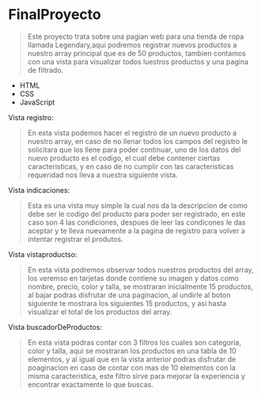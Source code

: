 <a name="readme-top"></a>
# FinalProyecto

> Este proyecto trata sobre una pagian web para una tienda de ropa llamada Legendary,aqui podremos registrar
>  nuevos productos a nuestro array principal que es de 50 productos, tambien contamos con una vista para
> visualizar todos luestros productos y una pagina de filtrado.

- HTML
- CSS
- JavaScript

Vista registro: 
> En esta vista podemos hacer el registro de un nuevo producto a nuestro array, en caso de no llenar todos
> los campos del registro le solicitara que los llene para poder continuar, uno de los datos del nuevo
> producto es el codigo, el cual debe contener ciertas caracteristicas, y en caso de no cumplir con las
> caracteristicas requeridad nos lleva a nuestra siguiente vista.

Vista indicaciones:
> Esta es una vista muy simple la cual nos da la descripcion de como debe ser le codigo del producto
> para poder ser registrado, en este caso son 4 las condiciones, despues de leer las condicones le
> das aceptar y te lleva nuevamente a la pagina de registro para volver a intentar registrar el produtos.

Vista vistaproductso:
> En esta vista podremos observar todos nuestros productos del array, los veremso en tarjetas donde contiene
> su imagen y datos como nombre, precio, color y talla, se mostraran inicialmente 15 productos, al bajar podras
> disfrutar de una paginacion, al undirle al boton siguiente te mostrara los siguientes 15 productos, y asi hasta
> visualizar el total de los productos del array.

Vista buscadorDeProductos:
> En esta vista podras contar con 3 filtros los cuales son categoria, color y talla, aqui se mostraran los
> productos en una tabla de 10 elementos, y al igual que en la vista anterior podras disfrutar de poaginacion
> en caso de contar con mas de 10 elementos con la misma caracteristica, este filtro sirve para mejorar la
> experiencia y encontrar exactamente lo que buscas.
